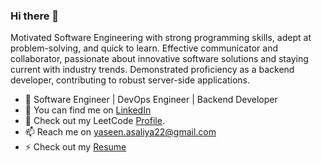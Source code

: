 ### Hi there 👋
Motivated Software Engineering with strong programming skills, adept at problem-solving, and quick to learn. Effective communicator and collaborator, passionate about innovative software solutions and staying current with industry trends. Demonstrated proficiency as a backend developer, contributing to robust server-side applications.
- 🔭 Software Engineer | DevOps Engineer | Backend Developer
- 💬 You can find me on <a href="https://www.linkedin.com/in/yaseen-asaliya-8b0675226/">LinkedIn</a>
- 🤔 Check out my LeetCode [Profile](https://leetcode.com/yaseenasaliya/).
- 📫 Reach me on yaseen.asaliya22@gmail.com
- ⚡ Check out my [Resume](https://docs.google.com/document/d/13gqVn5uPjPx10lk-Urgq6SPkvSoVIW45zHSS10CZNcc/edit?usp=sharing)
  
<!--
**yaseen-asaliya/yaseen-asaliya** is a ✨ _special_ ✨ repository because its `README.md` (this file) appears on your GitHub profile.

Here are some ideas to get you started:

- 🔭 I’m currently working on ...
- 🌱 I’m currently learning ...
- 👯 I’m looking to collaborate on ...
- 🤔 I’m looking for help with ...
- 💬 Ask me about ...
- 📫 How to reach me: ...
- 😄 Pronouns: ...
- ⚡ Fun fact: ...
-->
